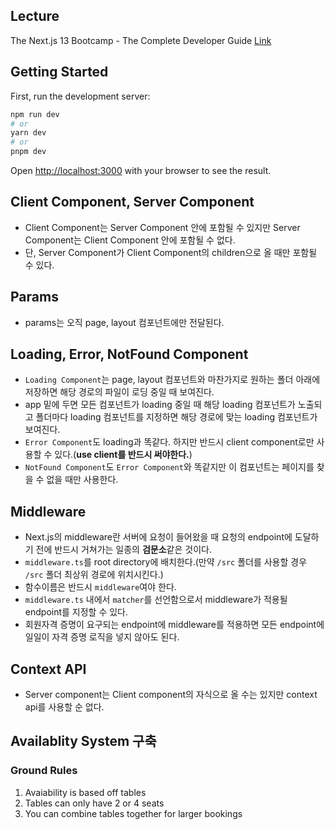 ## Lecture

The Next.js 13 Bootcamp - The Complete Developer Guide
[Link](https://udemy.com/course/the-nextjs-13-bootcamp-the-complete-developer-guide/)

## Getting Started

First, run the development server:

```bash
npm run dev
# or
yarn dev
# or
pnpm dev
```

Open [http://localhost:3000](http://localhost:3000) with your browser to see the result.

## Client Component, Server Component

- Client Component는 Server Component 안에 포함될 수 있지만 Server Component는 Client Component 안에 포함될 수 없다.
- 단, Server Component가 Client Component의 children으로 올 때만 포함될 수 있다.

## Params

- params는 오직 page, layout 컴포넌트에만 전달된다.

## Loading, Error, NotFound Component

- `Loading Component`는 page, layout 컴포넌트와 마찬가지로 원하는 폴더 아래에 저장하면 해당 경로의 파일이 로딩 중일 때 보여진다.
- app 밑에 두면 모든 컴포넌트가 loading 중일 때 해당 loading 컴포넌트가 노출되고 폴더마다 loading 컴포넌트를 지정하면 해당 경로에 맞는 loading 컴포넌트가 보여진다.
- `Error Component`도 loading과 똑같다. 하지만 반드시 client component로만 사용할 수 있다.(**use client를 반드시 써야한다.**)
- `NotFound Component`도 `Error Component`와 똑같지만 이 컴포넌트는 페이지를 찾을 수 없을 때만 사용한다.

## Middleware

- Next.js의 middleware란 서버에 요청이 들어왔을 때 요청의 endpoint에 도달하기 전에 반드시 거쳐가는 일종의 **검문소**같은 것이다.
- `middleware.ts`를 root directory에 배치한다.(만약 `/src` 폴더를 사용할 경우 `/src` 폴더 최상위 경로에 위치시킨다.)
- 함수이름은 반드시 `middleware`여야 한다.
- `middleware.ts` 내에서 `matcher`를 선언함으로서 middleware가 적용될 endpoint를 지정할 수 있다.
- 회원자격 증명이 요구되는 endpoint에 middleware를 적용하면 모든 endpoint에 일일이 자격 증명 로직을 넣지 않아도 된다.

## Context API

- Server component는 Client component의 자식으로 올 수는 있지만 context api를 사용할 순 없다.

## Availablity System 구축

### Ground Rules

1. Avaiability is based off tables
2. Tables can only have 2 or 4 seats
3. You can combine tables together for larger bookings
